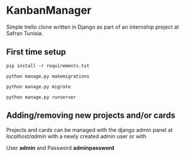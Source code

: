 # KanbanManager
Simple trello clone written in Django as part of an internship project at Safran Tunisia.

## First time setup

`pip install -r requirements.txt`

`python manage.py makemigrations`

`python manage.py migrate`

`python manage.py runserver`

## Adding/removing new projects and/or cards 
Projects and cards can be managed with the django admin panel at *localhost/admin* with a newly created admin user or with

User      **admin** and
Password  **adminpassword**

